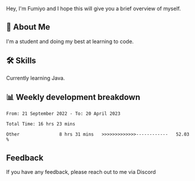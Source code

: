 
Hey, I'm Fumiyo and I hope this will give you a brief overview of myself.


## 🚀 About Me
I'm a student and doing my best at learning to code.


## 🛠 Skills

Currently learning Java.


## 📊 Weekly development breakdown
<!--START_SECTION:waka-->

```text
From: 21 September 2022 - To: 20 April 2023

Total Time: 16 hrs 23 mins

Other               8 hrs 31 mins   >>>>>>>>>>>>>------------   52.03 %
```

<!--END_SECTION:waka-->


## Feedback

If you have any feedback, please reach out to me via Discord
